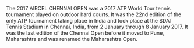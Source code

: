 The 2017 AIRCEL CHENNAI OPEN was a 2017 ATP World Tour tennis tournament played on outdoor hard courts. It was the 22nd edition of the only ATP tournament taking place in India and took place at the SDAT Tennis Stadium in Chennai, India, from 2 January through 8 January 2017. It was the last edition of the Chennai Open before it moved to Pune, Maharashtra and was renamed the Maharashtra Open.

